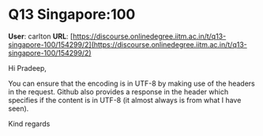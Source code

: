 # Q13 Singapore:100

**User**: carlton
**URL**: [https://discourse.onlinedegree.iitm.ac.in/t/q13-singapore-100/154299/2](https://discourse.onlinedegree.iitm.ac.in/t/q13-singapore-100/154299/2)

Hi Pradeep,

You can ensure that the encoding is in UTF-8 by making use of the headers in the request. Github also provides a response in the header which specifies if the content is in UTF-8 (it almost always is from what I have seen).

Kind regards
